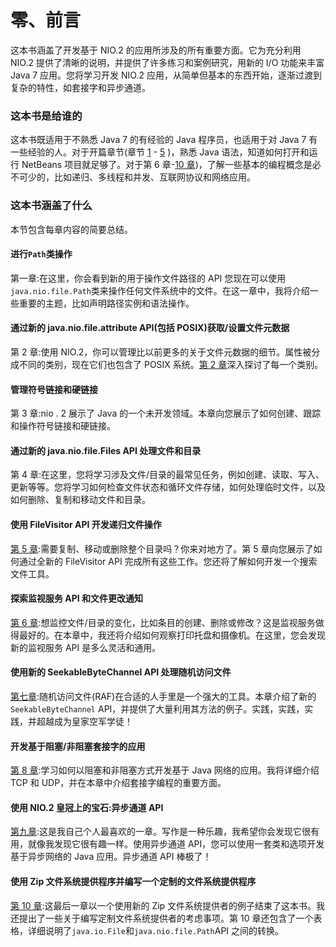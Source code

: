 # 零、前言

这本书涵盖了开发基于 NIO.2 的应用所涉及的所有重要方面。它为充分利用 NIO.2 提供了清晰的说明，并提供了许多练习和案例研究，用新的 I/O 功能来丰富 Java 7 应用。您将学习开发 NIO.2 应用，从简单但基本的东西开始，逐渐过渡到复杂的特性，如套接字和异步通道。

### 这本书是给谁的

这本书既适用于不熟悉 Java 7 的有经验的 Java 程序员，也适用于对 Java 7 有一些经验的人。对于开篇章节(章节 [1](01.html) - [5](05.html) )，熟悉 Java 语法，知道如何打开和运行 NetBeans 项目就足够了。对于第 6 章-[10 章](10.html))，了解一些基本的编程概念是必不可少的，比如递归、多线程和并发、互联网协议和网络应用。

### 这本书涵盖了什么

本节包含每章内容的简要总结。

#### 进行`Path`类操作

第一章:在这里，你会看到新的用于操作文件路径的 API 您现在可以使用`java.nio.file.Path`类来操作任何文件系统中的文件。在这一章中，我将介绍一些重要的主题，比如声明路径实例和语法操作。

#### 通过新的 java.nio.file.attribute API(包括 POSIX)获取/设置文件元数据

第 2 章:使用 NIO.2，你可以管理比以前更多的关于文件元数据的细节。属性被分成不同的类别，现在它们也包含了 POSIX 系统。[第 2 章](02.html)深入探讨了每一个类别。

#### 管理符号链接和硬链接

第 3 章:nio . 2 展示了 Java 的一个未开发领域。本章向您展示了如何创建、跟踪和操作符号链接和硬链接。

#### 通过新的 java.nio.file.Files API 处理文件和目录

第 4 章:在这里，您将学习涉及文件/目录的最常见任务，例如创建、读取、写入、更新等等。您将学习如何检查文件状态和循环文件存储，如何处理临时文件，以及如何删除、复制和移动文件和目录。

#### 使用 FileVisitor API 开发递归文件操作

[第 5 章](05.html):需要复制、移动或删除整个目录吗？你来对地方了。第 5 章向您展示了如何通过全新的 FileVisitor API 完成所有这些工作。您还将了解如何开发一个搜索文件工具。

#### 探索监视服务 API 和文件更改通知

[第 6 章](06.html):想监控文件/目录的变化，比如条目的创建、删除或修改？这是监视服务做得最好的。在本章中，我还将介绍如何观察打印托盘和摄像机。在这里，您会发现新的监视服务 API 是多么灵活和通用。

#### 使用新的 SeekableByteChannel API 处理随机访问文件

[第七章](07.html):随机访问文件(RAF)在合适的人手里是一个强大的工具。本章介绍了新的`SeekableByteChannel` API，并提供了大量利用其方法的例子。实践，实践，实践，并超越成为皇家空军学徒！

#### 开发基于阻塞/非阻塞套接字的应用

[第 8 章](08.html):学习如何以阻塞和非阻塞方式开发基于 Java 网络的应用。我将详细介绍 TCP 和 UDP，并在本章中介绍套接字编程的重要方面。

#### 使用 NIO.2 皇冠上的宝石:异步通道 API

[第九章](09.html):这是我自己个人最喜欢的一章。写作是一种乐趣，我希望你会发现它很有用，就像我发现它很有趣一样。使用异步通道 API，您可以使用一套类和选项开发基于异步网络的 Java 应用。异步通道 API 棒极了！

#### 使用 Zip 文件系统提供程序并编写一个定制的文件系统提供程序

[第 10 章](10.html):这最后一章以一个使用新的 Zip 文件系统提供者的例子结束了这本书。我还提出了一些关于编写定制文件系统提供者的考虑事项。第 10 章还包含了一个表格，详细说明了`java.io.File`和`java.nio.file.Path`API 之间的转换。